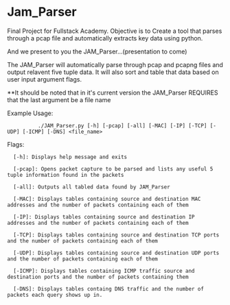 # Jam_Parser
Final Project for Fullstack Academy. Objective is to Create a tool that parses through a pcap file and automatically extracts key data using python.

And we present to you the JAM_Parser...(presentation to come)

The JAM_Parser will automatically parse through pcap and pcapng files and output relavent five tuple data. It will also sort and table that data based on user input argument flags.

**It should be noted that in it's current version the JAM_Parser REQUIRES that the last argument be a file name

Example Usage:

              ./JAM_Parser.py [-h] [-pcap] [-all] [-MAC] [-IP] [-TCP] [-UDP] [-ICMP] [-DNS] <file_name>
              
Flags:

      [-h]: Displays help message and exits
      
      [-pcap]: Opens packet capture to be parsed and lists any useful 5 tuple information found in the packets
      
      [-all]: Outputs all tabled data found by JAM_Parser
      
      [-MAC]: Displays tables containing source and destination MAC addresses and the number of packets containing each of them
      
      [-IP]: Displays tables containing source and destination IP addresses and the number of packets containing each of them
      
      [-TCP]: Displays tables containing source and destination TCP ports and the number of packets containing each of them
      
      [-UDP]: Displays tables containing source and destination UDP ports and the number of packets containing each of them
      
      [-ICMP]: Displays tables containing ICMP traffic source and destination ports and the number of packets containing them
      
      [-DNS]: Displays tables containg DNS traffic and the number of packets each query shows up in.
     
     
 
